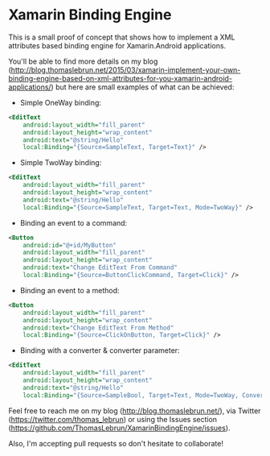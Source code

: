 # Xamarin Binding Engine
This is a small proof of concept that shows how to implement a XML attributes based binding engine for Xamarin.Android applications.

You'll be able to find more details on my blog (http://blog.thomaslebrun.net/2015/03/xamarin-implement-your-own-binding-engine-based-on-xml-attributes-for-you-xamarin-android-applications/) but here are small examples of what can be achieved:
* Simple OneWay binding:
```xml
<EditText
	android:layout_width="fill_parent"
	android:layout_height="wrap_content"
	android:text="@string/Hello"
	local:Binding="{Source=SampleText, Target=Text}" />
```

* Simple TwoWay binding:
```xml
<EditText
	android:layout_width="fill_parent"
	android:layout_height="wrap_content"
	android:text="@string/Hello"
	local:Binding="{Source=SampleText, Target=Text, Mode=TwoWay}" />
```

* Binding an event to a command:
```xml
<Button
	android:id="@+id/MyButton"
	android:layout_width="fill_parent"
	android:layout_height="wrap_content"
	android:text="Change EditText From Command"
	local:Binding="{Source=ButtonClickCommand, Target=Click}" />
```

* Binding an event to a method:
```xml
<Button
	android:layout_width="fill_parent"
	android:layout_height="wrap_content"
	android:text="Change EditText From Method"
	local:Binding="{Source=ClickOnButton, Target=Click}" />
```

* Binding with a converter & converter parameter:
```xml
<EditText
	android:layout_width="fill_parent"
	android:layout_height="wrap_content"
	android:text="@string/Hello"
	local:Binding="{Source=SampleBool, Target=Text, Mode=TwoWay, Converter=BooleanToStringConverter, ConverterParameter='You can put any string here'}" />
```

Feel free to reach me on my blog (http://blog.thomaslebrun.net/), via Twitter (https://twitter.com/thomas_lebrun) or using the Issues section (https://github.com/ThomasLebrun/XamarinBindingEngine/issues).

Also, I'm accepting pull requests so don't hesitate to collaborate!